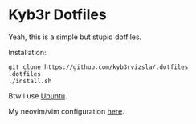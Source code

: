 # Kyb3r Dotfiles

Yeah, this is a simple but stupid dotfiles.

Installation:
```shell
git clone https://github.com/kyb3rvizsla/.dotfiles
.dotfiles
./install.sh
```

Btw i use [Ubuntu](https://ubuntu.com).

My neovim/vim configuration [here](https://github.com/spawmc/Neovim-SFW).

